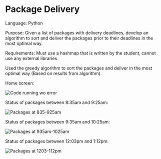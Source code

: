 # Package Delivery

Language: Python

Purpose: Given a list of packages with delivery deadlines, develop an algorithm to sort and deliver the packages prior to their deadlines in the most optimal way. 

Requirements: Must use a hashmap that is written by the student, cannot use any external libraries

Used the greedy algorithm to sort the packages and deliver in the most optimal way (Based on results from algorithm).

Home screen:

![Code running wo error](https://user-images.githubusercontent.com/56060301/194972758-56fd72cc-a800-4154-a46e-7c6e11e7464d.png)

Status of packages between 8:35am and 9:25am:

![Packages at 835-925am](https://user-images.githubusercontent.com/56060301/194972815-945a894f-8d86-4b68-b300-16dd8959a235.png)

Status of packages between 9:35am and 10:25am:

![Packages at 935am-1025am](https://user-images.githubusercontent.com/56060301/194972894-e9030654-4785-41cb-9801-3e38cd11a89e.png)

Status of packages between 12:03pm and 1:12pm:

![Packages at 1203-112pm](https://user-images.githubusercontent.com/56060301/194972930-2af49d8e-3b52-4d83-9725-e8a1195218c5.png)
